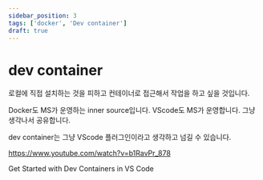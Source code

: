 ```yaml
---
sidebar_position: 3
tags: ['docker', 'Dev container']
draft: true
---
```


# dev container

로컬에 직접 설치하는 것을 피하고 컨테이너로 접근해서 작업을 하고 싶을 것입니다.

Docker도 MS가 운영하는 inner source입니다. VScode도 MS가 운영합니다. 그냥 생각나서 공유합니다.

dev container는 그냥 VScode 플러그인이라고 생각하고 넘길 수 있습니다.

https://www.youtube.com/watch?v=b1RavPr_878

Get Started with Dev Containers in VS Code

<!-- @todo: neovim -->

